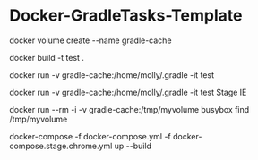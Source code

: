 # Docker-GradleTasks-Template

docker volume create --name gradle-cache

docker build -t test .

docker run -v gradle-cache:/home/molly/.gradle -it test

docker run -v gradle-cache:/home/molly/.gradle -it test Stage IE

docker run --rm -i -v gradle-cache:/tmp/myvolume busybox find /tmp/myvolume

docker-compose -f docker-compose.yml -f docker-compose.stage.chrome.yml up --build